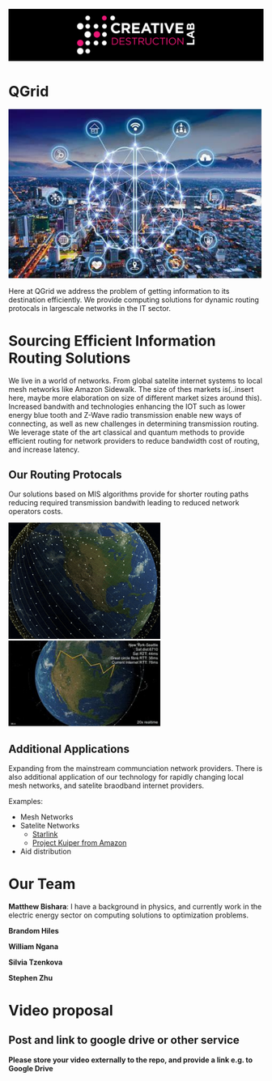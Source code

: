 ![CDL 2020 Cohort Project](../figures/CDL_logo.jpg)
# QGrid

<img src="../Week2_Rydberg_Atoms/img/IOT.jpg" alt="drawing" width="500"/>

Here at QGrid we address the problem of getting information to its destination efficiently.  We provide computing solutions for dynamic routing protocals in largescale networks in the IT sector.

# Sourcing Efficient Information Routing Solutions

We live in a world of networks.  From global satelite internet systems to local mesh networks like Amazon Sidewalk.  The size of thes markets is(..insert here, maybe more elaboration on size of different market sizes around this).
Increased bandwith and technologies enhancing the IOT such as lower energy blue tooth and Z-Wave radio transmission enable new ways of connecting, as well as new challenges in determining transmission routing. We leverage state of the art classical and quantum methods to provide efficient routing for network providers to reduce bandwidth cost of routing, and increase latency.

## Our Routing Protocals

Our solutions based on MIS algorithms provide for shorter routing paths reducing required transmission bandwith leading to reduced network operators costs.

<img src="../Week2_Rydberg_Atoms/img/starlink.gif" alt="drawing" width="300"/>

<img src="../Week2_Rydberg_Atoms/img/sat_routing.jpg" alt="drawing" width="300"/>

## Additional Applications

Expanding from the mainstream communciation network providers.  There is also additional application of our technology for rapidly changing local mesh networks, and satelite braodband internet providers.

Examples: 
- Mesh Networks
- Satelite Networks
  - [Starlink](https://www.starlink.com/)
  - [Project Kuiper from Amazon](https://www.aboutamazon.com/news/company-news/amazon-receives-fcc-approval-for-project-kuiper-satellite-constellation)
- Aid distribution

# Our Team 

**Matthew Bishara**: I have a background in physics, and currently work in the electric energy sector on computing solutions to optimization problems.

**Brandom Hiles** 

**William Ngana** 

**Silvia Tzenkova**

**Stephen Zhu** 

# Video proposal

## Post and link to google drive or other service

**Please store your video externally to the repo, and provide a link e.g. to Google Drive**
